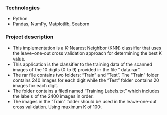 ### Technologies
* Python
* Pandas, NumPy, Matplotlib, Seaborn
### Project description
<ul>
<li>This implementation is a K-Nearest Neighbor (KNN) classifier that uses the leave-one-out cross validation approach for 
determining the best K value.</li>
<li>This application is the classifier to the training data of the scanned images of the 10 digits (0 to 9)
provided in the file “ data.rar”. </li>
<li>The rar file contains two folders: “Train” and “Test”. The “Train” folder contains 240 images
for each digit while the “Test” folder contains 20 images for each digit. </li>
<li>The folder contains a filed named “Training Labels.txt” which
includes the labels of the 2400 images in order. </li>
<li>The images in the “Train” folder should be used in the leave-one-out cross validation. Using maximum K of 100.</li>
</ul>
